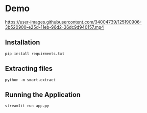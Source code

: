 # Demo 


https://user-images.githubusercontent.com/34004739/125190906-3b520900-e25d-11eb-96d2-36dc9d940157.mp4



## Installation 

```
pip install requirments.txt
```

## Extracting files

```
python -m smart.extract
```

## Running the Application

```
streamlit run app.py
```
